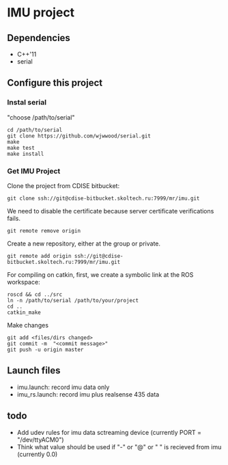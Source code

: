 # IMU project

## Dependencies
* C++'11
* serial

## Configure this project

### Instal serial
"choose /path/to/serial"

```
cd /path/to/serial
git clone https://github.com/wjwwood/serial.git
make
make test
make install
```

### Get IMU Project
Clone the project from CDISE bitbucket:

`git clone ssh://git@cdise-bitbucket.skoltech.ru:7999/mr/imu.git`

We need to disable the certificate because server certificate verifications fails.

`git remote remove origin`

Create a new repository, either at the group or private.

`git remote add origin ssh://git@cdise-bitbucket.skoltech.ru:7999/mr/imu.git`

For compiling on catkin, first, we create a symbolic link at the ROS workspace:
```
roscd && cd ../src
ln -n /path/to/serial /path/to/your/project
cd ..
catkin_make 
```

Make changes
```
git add <files/dirs changed>
git commit -m  "<commit message>"
git push -u origin master
```

## Launch files
* imu.launch: record imu data only
* imu_rs.launch: record imu plus realsense 435 data 

## todo 
* Add udev rules for imu data sctreaming device (currently PORT = "/dev/ttyACM0")
* Think what value should be used if "-" or "@" or " " is recieved from imu (currently 0.0)